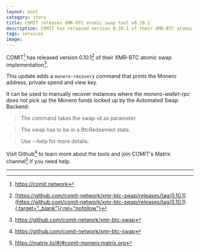 ```yaml
---
layout: post
category: story
title: COMIT releases XMR-BTC atomic swap tool v0.10.1
description: COMIT has released version 0.10.1 of their XMR-BTC atomic swap tool.
tags: services
image: 
---
```


COMIT[^1] has released version 0.10.1[^2] of their XMR-BTC atomic swap implementation[^3].

This update adds a `monero-recovery` command that prints the Monero address, private spend and view key.

It can be used to manually recover instances where the *monero-wallet-rpc* does not pick up the Monero funds locked up by the Automated Swap Backend: 

> The command takes the swap-id as parameter.

> The swap has to be in a BtcRedeemed state.

> Use --help for more details.

Visit Github[^3] to learn more about the tools and join COMIT's Matrix channel[^4] if you need help.

---

[^1]: https://comit.network
[^2]: [https://github.com/comit-network/xmr-btc-swap/releases/tag/0.10.1](https://github.com/comit-network/xmr-btc-swap/releases/tag/0.10.1){:target="_blank"}{:rel="nofollow"}
[^3]: https://github.com/comit-network/xmr-btc-swap
[^4]: https://matrix.to/#/#comit-monero:matrix.org
